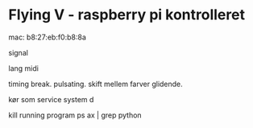 # Flying V - raspberry pi kontrolleret

mac: b8:27:eb:f0:b8:8a

signal 

lang midi

timing break.
pulsating.
skift mellem farver glidende.

kør som service
system d

kill running program
ps ax | grep python